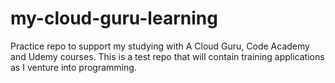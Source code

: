 # my-cloud-guru-learning
Practice repo to support my studying with A Cloud Guru, Code Academy and Udemy courses.
This is a test repo that will contain training applications as I venture into programming.
